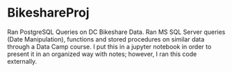 # BikeshareProj
 Ran PostgreSQL Queries on DC Bikeshare Data.
 Ran MS SQL Server queries (Date Manipulation), functions and stored procedures on similar data through a Data Camp course. I put this in a jupyter notebook in order to present it in an organized way with notes; however, I ran this code externally.
